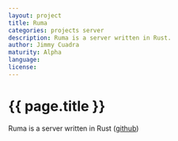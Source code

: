 ```yaml
---
layout: project
title: Ruma
categories: projects server
description: Ruma is a server written in Rust.
author: Jimmy Cuadra
maturity: Alpha
language: 
license: 
---
```


# {{ page.title }}
Ruma is a server written in Rust ([github](https://github.com/ruma/ruma))
